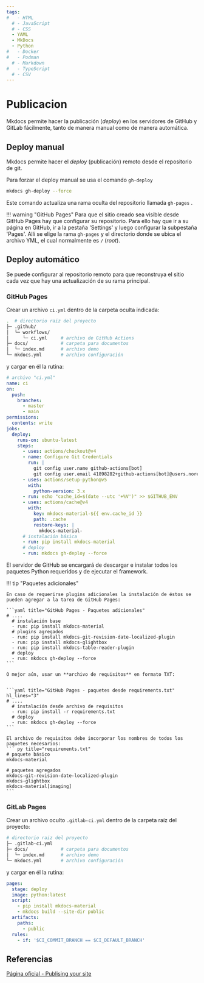 ```yaml
---
tags:
#   - HTML
  # - JavaScript
  # - CSS
  - YAML
  - MkDocs
  - Python
#   - Docker
#   - Podman
  # - Markdown
#   - TypeScript
  # - CSV
---
```




# Publicacion

Mkdocs permite hacer la publicación (*deploy*) en los servidores de GitHub y GitLab fácilmente, tanto de manera manual como de manera automática.



## Deploy manual


Mkdocs permite hacer el *deploy* (publicación) remoto desde el repositorio de git.

Para forzar el deploy manual se usa el comando `gh-deploy`

```bash
mkdocs gh-deploy --force
```
Este comando actualiza una rama oculta del repositorio llamada `gh-pages` .

!!! warning "GitHub Pages"
    Para que el sitio creado sea visible desde GitHub Pages hay que configurar su repositorio. Para ello hay que ir a su página en GitHub, ir a la pestaña 'Settings' y luego configurar la subpestaña 'Pages'. Allí se elige la rama `gh-pages` y el directorio donde se ubica el archivo YML, el cual normalmente es `/` (*root*).


## Deploy automático

Se puede configurar al repositorio remoto para que reconstruya el sitio cada vez que hay una actualización de su rama principal.

### GitHub Pages

Crear un archivo `ci.yml` dentro de la carpeta oculta indicada:

```bash hl_lines="2-4" title="GitHub Pages - Ruta de GitHub Actions"
.  # directorio raiz del proyecto
├─ .github/
│  └─ workflows/
│     └─ ci.yml     # archivo de GitHub Actions
├─ docs/            # carpeta para documentos
│  └─ index.md      # archivo demo
└─ mkdocs.yml       # archivo configuración
```

y cargar en él la rutina:

```yaml title="GitHub Pages - Rutina de deploy automático" hl_lines="29-32"
# archivo "ci.yml"
name: ci 
on:
  push:
    branches:
      - master 
      - main
permissions:
  contents: write
jobs:
  deploy:
    runs-on: ubuntu-latest
    steps:
      - uses: actions/checkout@v4
      - name: Configure Git Credentials
        run: |
          git config user.name github-actions[bot]
          git config user.email 41898282+github-actions[bot]@users.noreply.github.com
      - uses: actions/setup-python@v5
        with:
          python-version: 3.x
      - run: echo "cache_id=$(date --utc '+%V')" >> $GITHUB_ENV 
      - uses: actions/cache@v4
        with:
          key: mkdocs-material-${{ env.cache_id }}
          path: .cache
          restore-keys: |
            mkdocs-material-
      # instalación básica
      - run: pip install mkdocs-material 
      # deploy
      - run: mkdocs gh-deploy --force
```

El servidor de GitHub se encargará de descargar e instalar todos los paquetes Python requeridos y de ejecutar el framework.

!!! tip "Paquetes adicionales"

    En caso de requerirse plugins adicionales la instalación de éstos se pueden agregar a la tarea de GitHub Pages:
    
    ```yaml title="GitHub Pages - Paquetes adicionales"
    # ....
      # instalación base
      - run: pip install mkdocs-material 
      # plugins agregados
      - run: pip install mkdocs-git-revision-date-localized-plugin
      - run: pip install mkdocs-glightbox
      - run: pip install mkdocs-table-reader-plugin
      # deploy
      - run: mkdocs gh-deploy --force
    ```

    O mejor aún, usar un **archivo de requisitos** en formato TXT: 


    ```yaml title="GitHub Pages - paquetes desde requirements.txt" hl_lines="3"
    # ....
      # instalación desde archivo de requisitos 
      - run: pip install -r requirements.txt 
      # deploy
      - run: mkdocs gh-deploy --force
    ```

    El archivo de requisitos debe incorporar los nombres de todos los paquetes necesarios:
    ``` py title="requirements.txt"
    # paquete básico
    mkdocs-material 

    # paquetes agregados
    mkdocs-git-revision-date-localized-plugin
    mkdocs-glightbox
    mkdocs-material[imaging]
    ```

### GitLab Pages



Crear un archivo oculto `.gitlab-ci.yml` dentro de la carpeta raíz del proyecto:

```bash  hl_lines="2" title="GitLab Pages - Ruta de archivo"
# directorio raiz del proyecto
├─ .gitlab-ci.yml
├─ docs/            # carpeta para documentos
│  └─ index.md      # archivo demo
└─ mkdocs.yml       # archivo configuración
```

y cargar en él la rutina:

```yaml title="GitLab Pages - Rutina de deploy automático"
pages:
  stage: deploy
  image: python:latest
  script:
    - pip install mkdocs-material
    - mkdocs build --site-dir public
  artifacts:
    paths:
      - public
  rules:
    - if: '$CI_COMMIT_BRANCH == $CI_DEFAULT_BRANCH'
```




## Referencias


[Página oficial - Publising your site](https://squidfunk.github.io/mkdocs-material/publishing-your-site/)